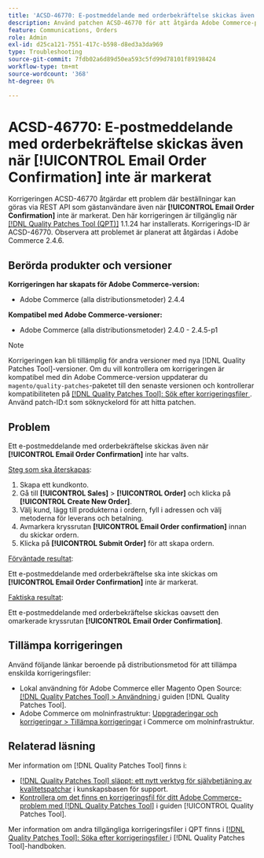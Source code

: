 ```yaml
---
title: 'ACSD-46770: E-postmeddelande med orderbekräftelse skickas även när [!UICONTROL Email Order Confirmation] inte är markerat'
description: Använd patchen ACSD-46770 för att åtgärda Adobe Commerce-problemet där e-postmeddelanden med orderbekräftelse skickas även när [!UICONTROL Email Order Confirmation] inte har valts.
feature: Communications, Orders
role: Admin
exl-id: d25ca121-7551-417c-b598-d8ed3a3da969
type: Troubleshooting
source-git-commit: 7fdb02a6d89d50ea593c5fd99d78101f89198424
workflow-type: tm+mt
source-wordcount: '368'
ht-degree: 0%

---
```


# ACSD-46770: E-postmeddelande med orderbekräftelse skickas även när **[!UICONTROL Email Order Confirmation]** inte är markerat

Korrigeringen ACSD-46770 åtgärdar ett problem där beställningar kan göras via REST API som gästanvändare även när **[!UICONTROL Email Order Confirmation]** inte är markerat. Den här korrigeringen är tillgänglig när [[!DNL Quality Patches Tool (QPT)]](https://experienceleague.adobe.com/sv/docs/commerce-operations/tools/quality-patches-tool/quality-patches-tool-to-self-serve-quality-patches) 1.1.24 har installerats. Korrigerings-ID är ACSD-46770. Observera att problemet är planerat att åtgärdas i Adobe Commerce 2.4.6.

## Berörda produkter och versioner

**Korrigeringen har skapats för Adobe Commerce-version:**

* Adobe Commerce (alla distributionsmetoder) 2.4.4

**Kompatibel med Adobe Commerce-versioner:**

* Adobe Commerce (alla distributionsmetoder) 2.4.0 - 2.4.5-p1

>[!NOTE]
>
>Korrigeringen kan bli tillämplig för andra versioner med nya [!DNL Quality Patches Tool]-versioner. Om du vill kontrollera om korrigeringen är kompatibel med din Adobe Commerce-version uppdaterar du `magento/quality-patches`-paketet till den senaste versionen och kontrollerar kompatibiliteten på [[!DNL Quality Patches Tool]: Sök efter korrigeringsfiler ](https://experienceleague.adobe.com/tools/commerce-quality-patches/index.html?lang=sv-SE). Använd patch-ID:t som söknyckelord för att hitta patchen.

## Problem

Ett e-postmeddelande med orderbekräftelse skickas även när **[!UICONTROL Email Order Confirmation]** inte har valts.

<u>Steg som ska återskapas</u>:

1. Skapa ett kundkonto.
1. Gå till **[!UICONTROL Sales]** > **[!UICONTROL Order]** och klicka på **[!UICONTROL Create New Order]**.
1. Välj kund, lägg till produkterna i ordern, fyll i adressen och välj metoderna för leverans och betalning.
1. Avmarkera kryssrutan **[!UICONTROL Email Order confirmation]** innan du skickar ordern.
1. Klicka på **[!UICONTROL Submit Order]** för att skapa ordern.

<u>Förväntade resultat</u>:

Ett e-postmeddelande med orderbekräftelse ska inte skickas om **[!UICONTROL Email Order Confirmation]** inte är markerat.

<u>Faktiska resultat</u>:

Ett e-postmeddelande med orderbekräftelse skickas oavsett den omarkerade kryssrutan **[!UICONTROL Email Order Confirmation]**.

## Tillämpa korrigeringen

Använd följande länkar beroende på distributionsmetod för att tillämpa enskilda korrigeringsfiler:

* Lokal användning för Adobe Commerce eller Magento Open Source: [[!DNL Quality Patches Tool] > Användning ](/help/tools/quality-patches-tool/usage.md) i guiden [!DNL Quality Patches Tool].
* Adobe Commerce om molninfrastruktur: [Uppgraderingar och korrigeringar > Tillämpa korrigeringar](https://experienceleague.adobe.com/docs/commerce-cloud-service/user-guide/develop/upgrade/apply-patches.html?lang=sv-SE) i Commerce om molninfrastruktur.

## Relaterad läsning

Mer information om [!DNL Quality Patches Tool] finns i:

* [[!DNL Quality Patches Tool] släppt: ett nytt verktyg för självbetjäning av kvalitetspatchar](https://experienceleague.adobe.com/sv/docs/commerce-operations/tools/quality-patches-tool/quality-patches-tool-to-self-serve-quality-patches) i kunskapsbasen för support.
* [Kontrollera om det finns en korrigeringsfil för ditt Adobe Commerce-problem med  [!DNL Quality Patches Tool]](/help/tools/quality-patches-tool/patches-available-in-qpt/check-patch-for-magento-issue-with-magento-quality-patches.md) i guiden [!UICONTROL Quality Patches Tool].


Mer information om andra tillgängliga korrigeringsfiler i QPT finns i [[!DNL Quality Patches Tool]: Söka efter korrigeringsfiler ](https://experienceleague.adobe.com/tools/commerce-quality-patches/index.html?lang=sv-SE) i [!DNL Quality Patches Tool]-handboken.
